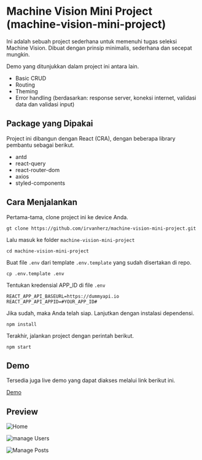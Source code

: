 # Machine Vision Mini Project (machine-vision-mini-project)

Ini adalah sebuah project sederhana untuk memenuhi tugas seleksi Machine Vision. Dibuat dengan prinsip minimalis, sederhana dan secepat mungkin.

Demo yang ditunjukkan dalam project ini antara lain.

- Basic CRUD
- Routing
- Theming
- Error handling (berdasarkan: response server, koneksi internet, validasi data dan validasi input)

## Package yang Dipakai

Project ini dibangun dengan React (CRA), dengan beberapa library pembantu sebagai berikut.
- antd
- react-query
- react-router-dom
- axios
- styled-components

## Cara Menjalankan

Pertama-tama, clone project ini ke device Anda.

```
gt clone https://github.com/irvanherz/machine-vision-mini-project.git
```

Lalu masuk ke folder `machine-vision-mini-project`

```
cd machine-vision-mini-project
```

Buat file `.env` dari template `.env.template` yang sudah disertakan di repo.

```
cp .env.template .env
```

Tentukan kredensial APP_ID di file `.env`

```
REACT_APP_API_BASEURL=https://dummyapi.io
REACT_APP_API_APPID=#YOUR_APP_ID#
```

Jika sudah, maka Anda telah siap. Lanjutkan dengan instalasi dependensi.

```
npm install
```

Terakhir, jalankan project dengan perintah berikut.

```
npm start
```

## Demo

Tersedia juga live demo yang dapat diakses melalui link berikut ini.

[Demo](https://lovely-axolotl-539b49.netlify.app)

## Preview

![Home](https://i.imgur.com/sGlnIiq.png)

![manage Users](https://i.imgur.com/NWZGI5b.png)

![Manage Posts](https://i.imgur.com/cjAgZg5.png)